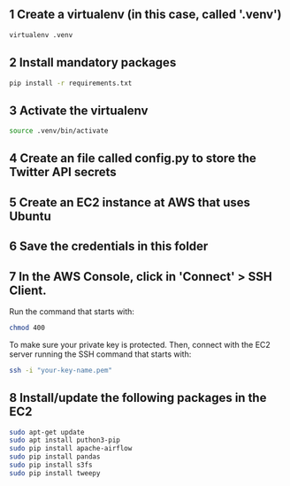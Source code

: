 ## 1 Create a virtualenv (in this case, called '.venv')
```bash
virtualenv .venv
```

## 2 Install mandatory packages
```bash
pip install -r requirements.txt
```

## 3 Activate the virtualenv
```bash
source .venv/bin/activate
```

## 4 Create an file called config.py to store the Twitter API secrets

## 5 Create an EC2 instance at AWS that uses Ubuntu

## 6 Save the credentials in this folder

## 7 In the AWS Console, click in 'Connect' > SSH Client.
Run the command that starts with:
```bash
chmod 400
```
To make sure your private key is protected. Then, connect with the EC2 server running the SSH command that starts with:
```bash
ssh -i "your-key-name.pem"
```

## 8 Install/update the following packages in the EC2
```bash
sudo apt-get update
sudo apt install puthon3-pip
sudo pip install apache-airflow
sudo pip install pandas
sudo pip install s3fs
sudo pip install tweepy
```
